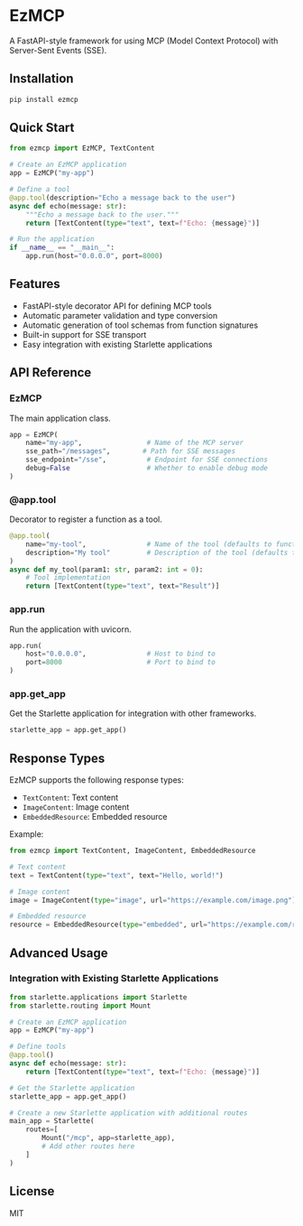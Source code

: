 # EzMCP

A FastAPI-style framework for using MCP (Model Context Protocol) with Server-Sent Events (SSE).

## Installation

```bash
pip install ezmcp
```

## Quick Start

```python
from ezmcp import EzMCP, TextContent

# Create an EzMCP application
app = EzMCP("my-app")

# Define a tool
@app.tool(description="Echo a message back to the user")
async def echo(message: str):
    """Echo a message back to the user."""
    return [TextContent(type="text", text=f"Echo: {message}")]

# Run the application
if __name__ == "__main__":
    app.run(host="0.0.0.0", port=8000)
```

## Features

- FastAPI-style decorator API for defining MCP tools
- Automatic parameter validation and type conversion
- Automatic generation of tool schemas from function signatures
- Built-in support for SSE transport
- Easy integration with existing Starlette applications

## API Reference

### EzMCP

The main application class.

```python
app = EzMCP(
    name="my-app",                # Name of the MCP server
    sse_path="/messages",        # Path for SSE messages
    sse_endpoint="/sse",          # Endpoint for SSE connections
    debug=False                   # Whether to enable debug mode
)
```

### @app.tool

Decorator to register a function as a tool.

```python
@app.tool(
    name="my-tool",               # Name of the tool (defaults to function name)
    description="My tool"         # Description of the tool (defaults to function docstring)
)
async def my_tool(param1: str, param2: int = 0):
    # Tool implementation
    return [TextContent(type="text", text="Result")]
```

### app.run

Run the application with uvicorn.

```python
app.run(
    host="0.0.0.0",               # Host to bind to
    port=8000                     # Port to bind to
)
```

### app.get_app

Get the Starlette application for integration with other frameworks.

```python
starlette_app = app.get_app()
```

## Response Types

EzMCP supports the following response types:

- `TextContent`: Text content
- `ImageContent`: Image content
- `EmbeddedResource`: Embedded resource

Example:

```python
from ezmcp import TextContent, ImageContent, EmbeddedResource

# Text content
text = TextContent(type="text", text="Hello, world!")

# Image content
image = ImageContent(type="image", url="https://example.com/image.png")

# Embedded resource
resource = EmbeddedResource(type="embedded", url="https://example.com/resource")
```

## Advanced Usage

### Integration with Existing Starlette Applications

```python
from starlette.applications import Starlette
from starlette.routing import Mount

# Create an EzMCP application
app = EzMCP("my-app")

# Define tools
@app.tool()
async def echo(message: str):
    return [TextContent(type="text", text=f"Echo: {message}")]

# Get the Starlette application
starlette_app = app.get_app()

# Create a new Starlette application with additional routes
main_app = Starlette(
    routes=[
        Mount("/mcp", app=starlette_app),
        # Add other routes here
    ]
)
```

## License

MIT 